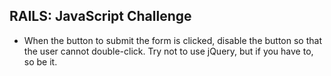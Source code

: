 ## RAILS: JavaScript Challenge

* When the button to submit the form is clicked, disable the button so that the user cannot double-click.  Try not to use jQuery, but if you have to, so be it.
